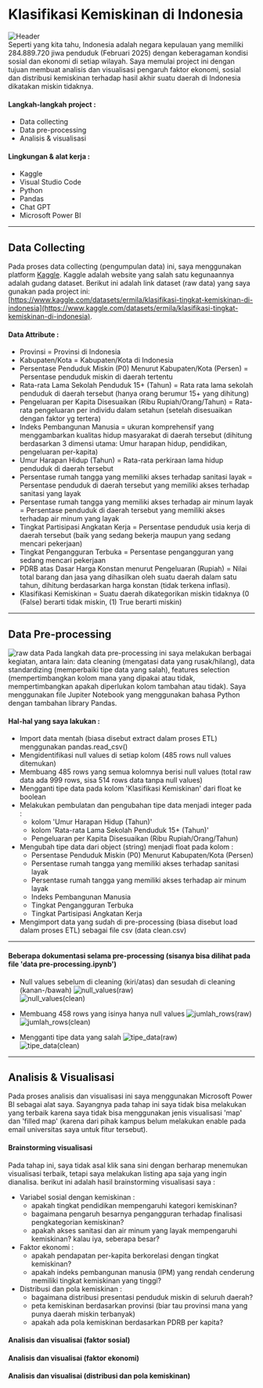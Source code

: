 # Klasifikasi Kemiskinan di Indonesia
![Header](asset/header.jpg) <br>
Seperti yang kita tahu, Indonesia adalah negara kepulauan yang memiliki 284.889.720 jiwa penduduk (Februari 2025) dengan keberagaman kondisi sosial dan ekonomi di setiap wilayah. Saya memulai project ini dengan tujuan membuat analisis dan visualisasi pengaruh faktor ekonomi, sosial dan distribusi kemiskinan terhadap hasil akhir suatu daerah di Indonesia dikatakan miskin tidaknya.

#### Langkah-langkah project :
- Data collecting
- Data pre-processing
- Analisis & visualisasi
#### Lingkungan & alat kerja :
- Kaggle
- Visual Studio Code
- Python
- Pandas
- Chat GPT
- Microsoft Power BI

___
## Data Collecting
Pada proses data collecting (pengumpulan data) ini, saya menggunakan platform [Kaggle](https://www.kaggle.com/). Kaggle adalah website yang salah satu kegunaannya adalah gudang dataset. Berikut ini adalah link dataset (raw data) yang saya gunakan pada project ini: [https://www.kaggle.com/datasets/ermila/klasifikasi-tingkat-kemiskinan-di-indonesia](https://www.kaggle.com/datasets/ermila/klasifikasi-tingkat-kemiskinan-di-indonesia).

#### Data Attribute : 
- Provinsi = Provinsi di Indonesia
- Kabupaten/Kota = Kabupaten/Kota di Indonesia
- Persentase Penduduk Miskin (P0) Menurut Kabupaten/Kota (Persen) = Persentase penduduk miskin di daerah tertentu
- Rata-rata Lama Sekolah Penduduk 15+ (Tahun) = Rata rata lama sekolah penduduk di daerah tersebut (hanya orang berumur 15+ yang dihitung)
- Pengeluaran per Kapita Disesuaikan (Ribu Rupiah/Orang/Tahun) = Rata-rata pengeluaran per individu dalam setahun (setelah disesuaikan dengan faktor yg tertera)
- Indeks Pembangunan Manusia = ukuran komprehensif yang menggambarkan kualitas hidup masyarakat di daerah tersebut (dihitung berdasarkan 3 dimensi utama: Umur harapan hidup, pendidikan, pengeluaran per-kapita)
- Umur Harapan Hidup (Tahun) = Rata-rata perkiraan lama hidup penduduk di daerah tersebut
- Persentase rumah tangga yang memiliki akses terhadap sanitasi layak = Persentase penduduk di daerah tersebut yang memiliki akses terhadap sanitasi yang layak
- Persentase rumah tangga yang memiliki akses terhadap air minum layak = Persentase penduduk di daerah tersebut yang memiliki akses terhadap air minum yang layak
- Tingkat Partisipasi Angkatan Kerja =  Persentase penduduk usia kerja di daerah tersebut (baik yang sedang bekerja maupun yang sedang mencari pekerjaan)
- Tingkat Pengangguran Terbuka = Persentase pengangguran yang sedang mencari pekerjaan
- PDRB atas Dasar Harga Konstan menurut Pengeluaran (Rupiah) = Nilai total barang dan jasa yang dihasilkan oleh suatu daerah dalam satu tahun, dihitung berdasarkan harga konstan (tidak terkena inflasi).
- Klasifikasi Kemiskinan = Suatu daerah dikategorikan miskin tidaknya (0 (False) berarti tidak miskin, (1) True berarti miskin)
___
## Data Pre-processing

![raw data](asset/raw_data.png)
Pada langkah data pre-processing ini saya melakukan berbagai kegiatan, antara lain: data cleaning (mengatasi data yang rusak/hilang), data standardizing (memperbaiki tipe data yang salah), features selection (mempertimbangkan kolom mana yang dipakai atau tidak, mempertimbangkan apakah diperlukan kolom tambahan atau tidak). Saya menggunakan file Jupiter Notebook yang menggunakan bahasa Python dengan tambahan library Pandas.

#### Hal-hal yang saya lakukan :
- Import data mentah (biasa disebut extract dalam proses ETL) menggunakan pandas.read_csv()
- Mengidentifikasi null values di setiap kolom (485 rows null values ditemukan)
-  Membuang 485 rows yang semua kolomnya berisi null values (total raw data ada 999 rows, sisa 514 rows data tanpa null values)
- Mengganti tipe data pada kolom 'Klasifikasi Kemiskinan' dari float ke boolean
- Melakukan pembulatan dan pengubahan tipe data menjadi integer pada :
    - kolom 'Umur Harapan Hidup (Tahun)'
    - kolom 'Rata-rata Lama Sekolah Penduduk 15+ (Tahun)'
    - Pengeluaran per Kapita Disesuaikan (Ribu Rupiah/Orang/Tahun)
- Mengubah tipe data dari object (string) menjadi float pada kolom :
    - Persentase Penduduk Miskin (P0) Menurut Kabupaten/Kota (Persen)
   - Persentase rumah tangga yang memiliki akses terhadap sanitasi layak
   - Persentase rumah tangga yang memiliki akses terhadap air minum layak
   - Indeks Pembangunan Manusia
   - Tingkat Pengangguran Terbuka
   - Tingkat Partisipasi Angkatan Kerja
- Mengimport data yang sudah di pre-processing (biasa disebut load dalam proses ETL) sebagai file csv (data clean.csv)
___ 
#### Beberapa dokumentasi selama pre-processing (sisanya bisa dilihat pada file 'data pre-processing.ipynb')
- Null values sebelum di cleaning (kiri/atas) dan sesudah di cleaning (kanan-/bawah)
![null_values(raw)](asset/null_values(raw).png) <br> ![null_values(clean)](asset/null_values(clean).png)

- Membuang 458 rows yang isinya hanya null values
![jumlah_rows(raw)](asset/jumlah_rows(raw).png) <br> ![jumlah_rows(clean)](asset/jumlah_rows(clean).png)

- Mengganti tipe data yang salah
![tipe_data(raw)](asset/tipe_data(raw).png) <br> ![tipe_data(clean)](asset/tipe_data(clean).png)
___
## Analisis & Visualisasi
Pada proses analisis dan visualisasi ini saya menggunakan Microsoft Power BI sebagai alat saya. Sayangnya pada tahap ini saya tidak bisa melakukan yang terbaik karena saya tidak bisa menggunakan jenis visualisasi 'map' dan 'filled map' (karena dari pihak kampus belum melakukan enable pada email universitas saya untuk fitur tersebut).

#### Brainstorming visualisasi
Pada tahap ini, saya tidak asal klik sana sini dengan berharap menemukan visualisasi terbaik, tetapi saya melakukan listing apa saja yang ingin dianalisa. berikut ini adalah hasil brainstorming visualisasi saya :
- Variabel sosial dengan kemiskinan :
   - apakah tingkat pendidikan mempengaruhi kategori kemiskinan?
   - bagaimana pengaruh besarnya pengangguran terhadap finalisasi pengkategorian kemiskinan?
   - apakah akses sanitasi dan air minum yang layak mempengaruhi kemiskinan? kalau iya, seberapa besar?
- Faktor ekonomi :
   - apakah pendapatan per-kapita berkorelasi dengan tingkat kemiskinan?	
   - apakah indeks pembangunan manusia (IPM) yang rendah cenderung memiliki tingkat kemiskinan yang tinggi?
- Distribusi dan pola kemiskinan :
   - bagaimana distribusi presentasi penduduk miskin di seluruh daerah?
   - peta kemiskinan berdasarkan provinsi (biar tau provinsi mana yang punya daerah miskin terbanyak)
   - apakah ada pola kemiskinan berdasarkan PDRB per kapita?

#### Analisis dan visualisai (faktor sosial)
#### Analisis dan visualisai (faktor ekonomi)
#### Analisis dan visualisai (distribusi dan pola kemiskinan)